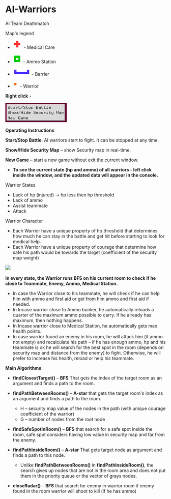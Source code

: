﻿
# AI-Warriors
AI Team Deathmatch 


Map's legend

- ![](images/Aspose.Words.fd7e835c-2be8-428c-bdca-3eee88cf217d.001.png) - Medical Care

- ![](images/Aspose.Words.fd7e835c-2be8-428c-bdca-3eee88cf217d.002.png) - Ammo Station

- ![](images/Aspose.Words.fd7e835c-2be8-428c-bdca-3eee88cf217d.003.png) - Barrier

- ![](images/Aspose.Words.fd7e835c-2be8-428c-bdca-3eee88cf217d.004.png) - Warrior

**Right click** - 

  ![](images/Aspose.Words.fd7e835c-2be8-428c-bdca-3eee88cf217d.005.png)

**Operating Instructions**

**Start/Stop Battle**: AI warriors start to fight. It can be stopped at any time.

**Show/Hide Security Map** – show Security map in real-time.

**New Game** – start a new game without exit the current window.

- **To see the current state (hp and ammo) of all warriors - left click inside the window, and the updated data will appear in the console.**

Warrior States

- Lack of hp (injured) -> hp less then hp threshold
- Lack of ammo
- Assist teammate
- Attack

Warrior Character

- Each Warrior have a unique property of hp threshold that determines how much he can stay in the battle and get hit before starting to look for medical help.
- Each Warrior have a unique property of courage that determine how safe his path would be towards the target (coefficient of the security map weight)

![](images/Decision_tree.png)

**In every state, the Warrior runs BFS on his current room to check if he close to Teammate, Enemy, Ammo, Medical Station.**
  - In case the Warrior close to his teammate, he will check if he can help him with ammo and first aid or get from him ammo and first aid if needed.
  - In Incase warrior close to Ammo bunker, he automatically reloads a quarter of the maximum ammo possible to carry. If he already has maximum, then nothing happens.
  - In Incase warrior close to Medical Station, he automatically gets max health points.
  - In case warrior found an enemy in his room, he will attack him (if ammo not empty) and recalculate his path – if he has enough ammo, hp and his teammate is ok he will search for the best spot in the room (depends on security map and distance from the enemy) to fight. Otherwise, he will prefer to increase his health, reload or help his teammate.

**Main Algorithms**

- **findClosestTarget()** – **BFS** That gets the index of the target room as an argument and finds a path to the room.

- **findPathBetweenRooms()** – **A-star** that gets the target room's index as an argument and finds a path to the room.
  - H – security map value of the nodes in the path (with unique courage coefficient of the warrior)
  - G – number of nodes from the root node

- **findSafeSpotInRoom()** – **BFS** that search for a safe spot inside the room, safe spot considers having low value in security map and far from the enemy.

- **findPathInsideRoom()** – **A-star** That gets target node as argument and finds a path to this node.
  - Unlike **findPathBetweenRooms()** in **findPathInsideRoom()**, the search gives up nodes that are not in the room area and does not put them in the priority queue or the vector of grays nodes.

- **closeRadar()** – **BFS** that search for enemy in warrior room if enemy found in the room warrior will shoot to kill (if he has ammo)


